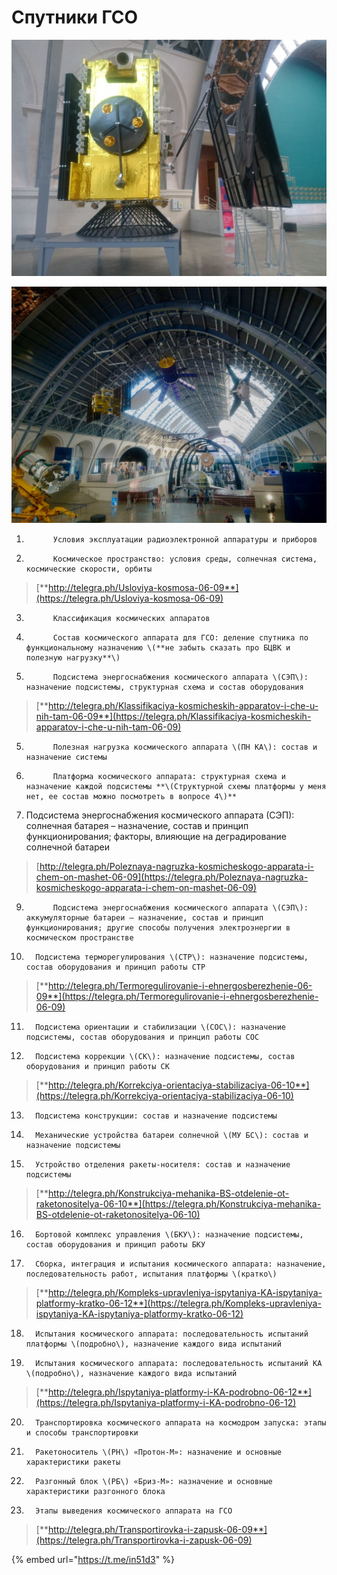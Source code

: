 # Спутники ГСО

![](../../../.gitbook/assets/image%20%2843%29.png)

![](../../../.gitbook/assets/image%20%2828%29.png)

1.           Условия эксплуатации радиоэлектронной аппаратуры и приборов

2.           Космическое пространство: условия среды, солнечная система, космические скорости, орбиты

> [**http://telegra.ph/Usloviya-kosmosa-06-09**](https://telegra.ph/Usloviya-kosmosa-06-09)

3.           Классификация космических аппаратов

4.           Состав космического аппарата для ГСО: деление спутника по функциональному назначению \(**не забыть сказать про БЦВК и полезную нагрузку**\)

7.           Подсистема энергоснабжения космического аппарата \(СЭП\): назначение подсистемы, структурная схема и состав оборудования

> [**http://telegra.ph/Klassifikaciya-kosmicheskih-apparatov-i-che-u-nih-tam-06-09**](https://telegra.ph/Klassifikaciya-kosmicheskih-apparatov-i-che-u-nih-tam-06-09)

5.           Полезная нагрузка космического аппарата \(ПН КА\): состав и назначение системы

6.           Платформа космического аппарата: структурная схема и назначение каждой подсистемы **\(Структурной схемы платформы у меня нет, ее состав можно посмотреть в вопросе 4\)**

8. Подсистема энергоснабжения космического аппарата \(СЭП\): солнечная батарея – назначение, состав и принцип функционирования; факторы, влияющие на деградирование солнечной батареи

> [http://telegra.ph/Poleznaya-nagruzka-kosmicheskogo-apparata-i-chem-on-mashet-06-09](https://telegra.ph/Poleznaya-nagruzka-kosmicheskogo-apparata-i-chem-on-mashet-06-09)

9.           Подсистема энергоснабжения космического аппарата \(СЭП\): аккумуляторные батареи – назначение, состав и принцип функционирования; другие способы получения электроэнергии в космическом пространстве

10.       Подсистема терморегулирования \(СТР\): назначение подсистемы, состав оборудования и принцип работы СТР

> [**http://telegra.ph/Termoregulirovanie-i-ehnergosberezhenie-06-09**](https://telegra.ph/Termoregulirovanie-i-ehnergosberezhenie-06-09)

11.       Подсистема ориентации и стабилизации \(СОС\): назначение подсистемы, состав оборудования и принцип работы СОС

12.       Подсистема коррекции \(СК\): назначение подсистемы, состав оборудования и принцип работы СК

> [**http://telegra.ph/Korrekciya-orientaciya-stabilizaciya-06-10**](https://telegra.ph/Korrekciya-orientaciya-stabilizaciya-06-10)

13.       Подсистема конструкции: состав и назначение подсистемы

14.       Механические устройства батареи солнечной \(МУ БС\): состав и назначение подсистемы

15.       Устройство отделения ракеты-носителя: состав и назначение подсистемы

> [**http://telegra.ph/Konstrukciya-mehanika-BS-otdelenie-ot-raketonositelya-06-10**](https://telegra.ph/Konstrukciya-mehanika-BS-otdelenie-ot-raketonositelya-06-10)

16.       Бортовой комплекс управления \(БКУ\): назначение подсистемы, состав оборудования и принцип работы БКУ

17.       Сборка, интеграция и испытания космического аппарата: назначение, последовательность работ, испытания платформы \(кратко\)

> [**http://telegra.ph/Kompleks-upravleniya-ispytaniya-KA-ispytaniya-platformy-kratko-06-12**](https://telegra.ph/Kompleks-upravleniya-ispytaniya-KA-ispytaniya-platformy-kratko-06-12)

18.       Испытания космического аппарата: последовательность испытаний платформы \(подробно\), назначение каждого вида испытаний

19.       Испытания космического аппарата: последовательность испытаний КА \(подробно\), назначение каждого вида испытаний

> [**http://telegra.ph/Ispytaniya-platformy-i-KA-podrobno-06-12**](https://telegra.ph/Ispytaniya-platformy-i-KA-podrobno-06-12)

20.       Транспортировка космического аппарата на космодром запуска: этапы и способы транспортировки

21.       Ракетоноситель \(РН\) «Протон-М»: назначение и основные характеристики ракеты

22.       Разгонный блок \(РБ\) «Бриз-М»: назначение и основные характеристики разгонного блока

23.       Этапы выведения космического аппарата на ГСО

> [**http://telegra.ph/Transportirovka-i-zapusk-06-09**](https://telegra.ph/Transportirovka-i-zapusk-06-09)

{% embed url="https://t.me/in51d3" %}



